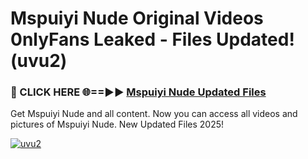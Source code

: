 # Mspuiyi Nude Original Videos 0nlyFans Leaked - Files Updated! (uvu2)

<h3>🔴 CLICK HERE 🌐==►► <a href="https://tinyurl.com/52m3yx9h" rel="nofollow">Mspuiyi Nude Updated Files</a></h3>

Get Mspuiyi Nude and all content. Now you can access all videos and pictures of Mspuiyi Nude. New Updated Files 2025!

[![uvu2](https://i.imgur.com/TnHtlc8.gif)](https://tinyurl.com/52m3yx9h)
